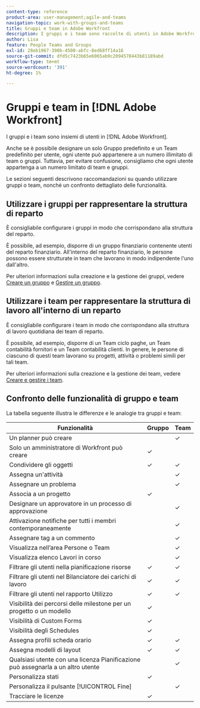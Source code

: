 ```yaml
---
content-type: reference
product-area: user-management;agile-and-teams
navigation-topic: work-with-groups-and-teams
title: Gruppi e team in Adobe Workfront
description: I gruppi e i team sono raccolte di utenti in Adobe Workfront.
author: Lisa
feature: People Teams and Groups
exl-id: 28eb1967-390b-4500-abfc-8ed68ff14a16
source-git-commit: dfd5c7423b65e6065ab9c2094578443b81189abd
workflow-type: tm+mt
source-wordcount: '391'
ht-degree: 1%

---
```


# Gruppi e team in [!DNL Adobe Workfront]

<!-- Audited: 12/2023 -->

I gruppi e i team sono insiemi di utenti in [!DNL Adobe Workfront].

Anche se è possibile designare un solo Gruppo predefinito e un Team predefinito per utente, ogni utente può appartenere a un numero illimitato di team o gruppi. Tuttavia, per evitare confusione, consigliamo che ogni utente appartenga a un numero limitato di team e gruppi.

Le sezioni seguenti descrivono raccomandazioni su quando utilizzare gruppi o team, nonché un confronto dettagliato delle funzionalità.

## Utilizzare i gruppi per rappresentare la struttura di reparto

È consigliabile configurare i gruppi in modo che corrispondano alla struttura del reparto.

È possibile, ad esempio, disporre di un gruppo finanziario contenente utenti del reparto finanziario. All&#39;interno del reparto finanziario, le persone possono essere strutturate in team che lavorano in modo indipendente l&#39;uno dall&#39;altro.

Per ulteriori informazioni sulla creazione e la gestione dei gruppi, vedere [Creare un gruppo](../../administration-and-setup/manage-groups/create-and-manage-groups/create-a-group.md) e [Gestire un gruppo](../../administration-and-setup/manage-groups/create-and-manage-groups/manage-a-group.md).

## Utilizzare i team per rappresentare la struttura di lavoro all&#39;interno di un reparto

È consigliabile configurare i team in modo che corrispondano alla struttura di lavoro quotidiana dei team di reparto.

È possibile, ad esempio, disporre di un Team ciclo paghe, un Team contabilità fornitori e un Team contabilità clienti. In genere, le persone di ciascuno di questi team lavorano su progetti, attività o problemi simili per tali team.

Per ulteriori informazioni sulla creazione e la gestione dei team, vedere [Creare e gestire i team](../../people-teams-and-groups/create-and-manage-teams/create-and-mange-teams.md).

## Confronto delle funzionalità di gruppo e team

La tabella seguente illustra le differenze e le analogie tra gruppi e team:

| **Funzionalità** | **Gruppo** | **Team** |
|---|---|---|
| Un planner può creare |  | ✓ |
| Solo un amministratore di Workfront può creare | ✓ |  |
| Condividere gli oggetti | ✓ | ✓ |
| Assegna un&#39;attività |  | ✓ |
| Assegnare un problema |  | ✓ |
| Associa a un progetto | ✓ |  |
| Designare un approvatore in un processo di approvazione |  | ✓ |
| Attivazione notifiche per tutti i membri contemporaneamente |  | ✓ |
| Assegnare tag a un commento |  | ✓ |
| Visualizza nell’area Persone o Team |  | ✓ |
| Visualizza elenco Lavori in corso |  | ✓ |
| Filtrare gli utenti nella pianificazione risorse | ✓ | ✓ |
| Filtrare gli utenti nel Bilanciatore dei carichi di lavoro | ✓ | ✓ |
| Filtrare gli utenti nel rapporto Utilizzo | ✓ | ✓ |
| Visibilità dei percorsi delle milestone per un progetto o un modello | ✓ |  |
| Visibilità di Custom Forms | ✓ |  |
| Visibilità degli Schedules | ✓ |  |
| Assegna profili scheda orario | ✓ | ✓ |
| Assegna modelli di layout | ✓ | ✓ |
| Qualsiasi utente con una licenza Pianificazione può assegnarla a un altro utente |  | ✓ |
| Personalizza stati | ✓ |  |
| Personalizza il pulsante [!UICONTROL Fine] |  | ✓ |
| Tracciare le licenze | ✓ |  |
